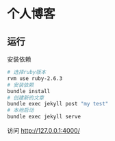 # 个人博客

## 运行
安装依赖
```sh
# 选择ruby版本
rvm use ruby-2.6.3
# 安装依赖
bundle install
# 创建新的文章
bundle exec jekyll post "my test"
# 本地启动
bundle exec jekyll serve
```
访问 http://127.0.0.1:4000/

